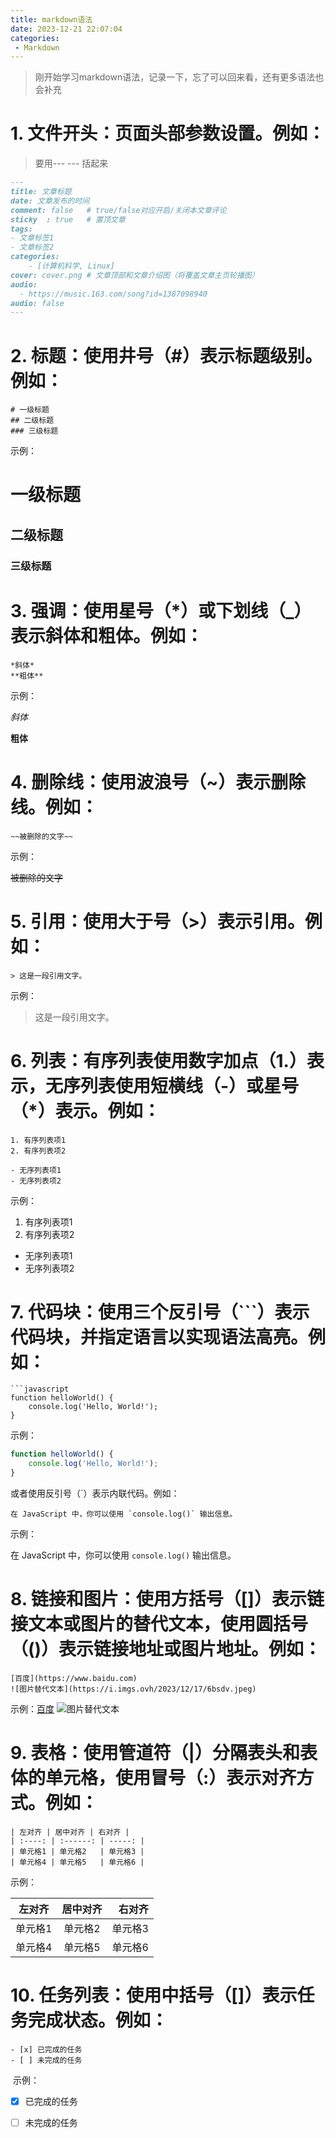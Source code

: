 ```yaml
---
title: markdown语法
date: 2023-12-21 22:07:04
categories:
 - Markdown
---
```

> 刚开始学习markdown语法，记录一下，忘了可以回来看，还有更多语法也会补充

# 1. **文件开头**：页面头部参数设置。例如：

   > 要用--- --- 括起来

   ```markdown
   ---
   title: 文章标题
   date: 文章发布的时间
   comment: false   # true/false对应开启/关闭本文章评论
   sticky  : true   # 置顶文章
   tags:
   - 文章标签1
   - 文章标签2
   categories:
       - [计算机科学, Linux]
   cover: cover.png # 文章顶部和文章介绍图（将覆盖文章主页轮播图）
   audio:
     - https://music.163.com/song?id=1387098940
   audio: false
   ---
   ```

# 2. **标题**：使用井号（#）表示标题级别。例如：

   ```
   # 一级标题
   ## 二级标题
   ### 三级标题
   ```

   示例：

   # 一级标题
   ## 二级标题
   ### 三级标题

# 3. **强调**：使用星号（*）或下划线（_）表示斜体和粗体。例如：

   ```
   *斜体*
   **粗体**
   ```

   示例：

   *斜体*

   **粗体**

# 4. **删除线**：使用波浪号（~）表示删除线。例如：

   ```
   ~~被删除的文字~~
   ```

   示例：

   ~~被删除的文字~~

# 5. **引用**：使用大于号（>）表示引用。例如：

   ```
   > 这是一段引用文字。
   ```

   示例：

   > 这是一段引用文字。

# 6. **列表**：有序列表使用数字加点（1.）表示，无序列表使用短横线（-）或星号（*）表示。例如：

   ```
   1. 有序列表项1
   2. 有序列表项2
   
   - 无序列表项1
   - 无序列表项2
   ```

   示例：

   1. 有序列表项1
   2. 有序列表项2

   - 无序列表项1
   - 无序列表项2

# 7. **代码块**：使用三个反引号（```）表示代码块，并指定语言以实现语法高亮。例如：

   ```
   ```javascript
   function helloWorld() {
       console.log('Hello, World!');
   }
   ```

   示例：

   ```javascript
   function helloWorld() {
       console.log('Hello, World!');
   }
   ```

   或者使用反引号（`）表示内联代码。例如：

   ```
   在 JavaScript 中，你可以使用 `console.log()` 输出信息。
   ```

   示例：

   在 JavaScript 中，你可以使用 `console.log()` 输出信息。

# 8. **链接和图片**：使用方括号（[]）表示链接文本或图片的替代文本，使用圆括号（()）表示链接地址或图片地址。例如：

   ```
   [百度](https://www.baidu.com)
   ![图片替代文本](https://i.imgs.ovh/2023/12/17/6bsdv.jpeg)
   ```

   示例：[百度](https://www.baidu.com)
   ![图片替代文本](https://i.imgs.ovh/2023/12/17/6bsdv.jpeg)

# 9. **表格**：使用管道符（|）分隔表头和表体的单元格，使用冒号（:）表示对齐方式。例如：

   ```
   | 左对齐 | 居中对齐 | 右对齐 |
   | :----: | :------: | -----: |
   | 单元格1 | 单元格2   | 单元格3 |
   | 单元格4 | 单元格5   | 单元格6 |
   ```

   示例：

   | 左对齐  | 居中对齐 |  右对齐 |
   | :-----: | :------: | ------: |
   | 单元格1 | 单元格2  | 单元格3 |
   | 单元格4 | 单元格5  | 单元格6 |

# 10. **任务列表**：使用中括号（[]）表示任务完成状态。例如：

   ```
   - [x] 已完成的任务
   - [ ] 未完成的任务
   ```

​	示例：

- [x] 已完成的任务

- [ ] 未完成的任务
